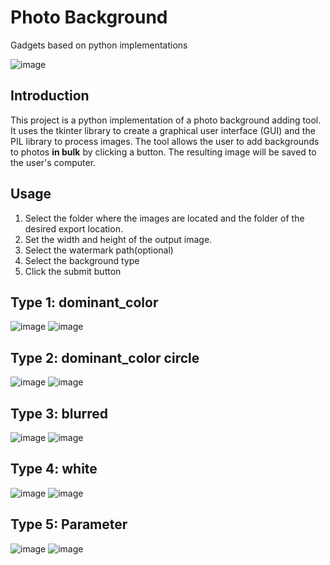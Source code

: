 
# Photo Background

Gadgets based on python implementations

![image](https://cdn.jsdelivr.net/gh/AtomChen0425/picx-images-hosting@master/Project/image.2vesk5waka.webp)

## Introduction

This project is a python implementation of a photo background adding tool. It uses the tkinter library to create a graphical user interface (GUI) and the PIL library to process images. The tool allows the user to add backgrounds to photos **in bulk** by clicking a button. The resulting image will be saved to the user's computer.

## Usage

1. Select the folder where the images are located and the folder of the desired export location.
2. Set the width and height of the output image.
3. Select the watermark path(optional)
4. Select the background type
5. Click the submit button
## Type 1: dominant_color

![image](https://github.com/waterkingest/Photo_background/blob/main/example/1.jpg)
![image](https://github.com/waterkingest/Photo_background/blob/main/example/11.jpg)
## Type 2: dominant_color circle

![image](https://github.com/waterkingest/Photo_background/blob/main/example/2.jpg)
![image](https://github.com/waterkingest/Photo_background/blob/main/example/22.jpg)
## Type 3: blurred

![image](https://github.com/waterkingest/Photo_background/blob/main/example/3.jpg)
![image](https://github.com/waterkingest/Photo_background/blob/main/example/33.jpg)
## Type 4: white

![image](https://github.com/waterkingest/Photo_background/blob/main/example/4.jpg)
![image](https://github.com/waterkingest/Photo_background/blob/main/example/44.jpg)

## Type 5: Parameter

![image](https://github.com/AtomChen0425/picx-images-hosting/raw/master/Project/5.5xap1ovzb4.webp)
![image](https://github.com/AtomChen0425/picx-images-hosting/raw/master/Project/55.ic6j9gtx0.webp)